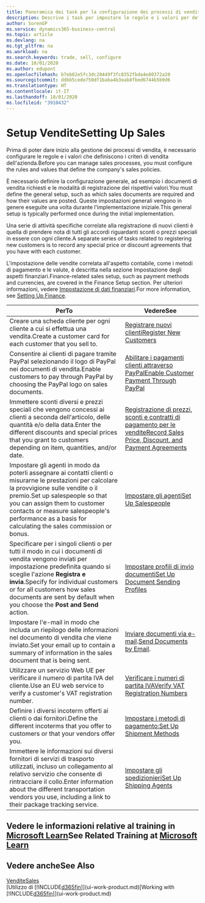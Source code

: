 ```yaml
---
title: Panoramica dei task per la configurazione dei processi di vendita | Documenti Microsoft
description: Descrive i task per impostare le regole e i valori per definire i criteri e processi di vendita.
author: SorenGP
ms.service: dynamics365-business-central
ms.topic: article
ms.devlang: na
ms.tgt_pltfrm: na
ms.workload: na
ms.search.keywords: trade, sell, configure
ms.date: 10/01/2020
ms.author: edupont
ms.openlocfilehash: b7eb82e5fc3dc20449f3fc8352fbda4e80372a20
ms.sourcegitcommit: ddbb5cede750df1baba4b3eab8fbed6744b5b9d6
ms.translationtype: HT
ms.contentlocale: it-IT
ms.lasthandoff: 10/01/2020
ms.locfileid: "3910432"
---
```

# <a name="setting-up-sales"></a><span data-ttu-id="c3e01-103">Setup Vendite</span><span class="sxs-lookup"><span data-stu-id="c3e01-103">Setting Up Sales</span></span>
<span data-ttu-id="c3e01-104">Prima di poter dare inizio alla gestione dei processi di vendita, è necessario configurare le regole e i valori che definiscono i criteri di vendita dell'azienda.</span><span class="sxs-lookup"><span data-stu-id="c3e01-104">Before you can manage sales processes, you must configure the rules and values that define the company's sales policies.</span></span>

<span data-ttu-id="c3e01-105">È necessario definire la configurazione generale, ad esempio i documenti di vendita richiesti e le modalità di registrazione dei rispettivi valori.</span><span class="sxs-lookup"><span data-stu-id="c3e01-105">You must define the general setup, such as which sales documents are required and how their values are posted.</span></span> <span data-ttu-id="c3e01-106">Queste impostazioni generali vengono in genere eseguite una volta durante l'implementazione iniziale.</span><span class="sxs-lookup"><span data-stu-id="c3e01-106">This general setup is typically performed once during the initial implementation.</span></span>

<span data-ttu-id="c3e01-107">Una serie di attività specifiche correlate alla registrazione di nuovi clienti è quella di prendere nota di tutti gli accordi riguardanti sconti o prezzi speciali in essere con ogni cliente.</span><span class="sxs-lookup"><span data-stu-id="c3e01-107">A separate series of tasks related to registering new customers is to record any special price or discount agreements that you have with each customer.</span></span>

<span data-ttu-id="c3e01-108">L'impostazione delle vendite correlata all'aspetto contabile, come i metodi di pagamento e le valute, è descritta nella sezione Impostazione degli aspetti finanziari.</span><span class="sxs-lookup"><span data-stu-id="c3e01-108">Finance-related sales setup, such as payment methods and currencies, are covered in the Finance Setup section.</span></span> <span data-ttu-id="c3e01-109">Per ulteriori informazioni, vedere [Impostazione di dati finanziari](finance-setup-finance.md).</span><span class="sxs-lookup"><span data-stu-id="c3e01-109">For more information, see [Setting Up Finance](finance-setup-finance.md).</span></span>

| <span data-ttu-id="c3e01-110">Per</span><span class="sxs-lookup"><span data-stu-id="c3e01-110">To</span></span> | <span data-ttu-id="c3e01-111">Vedere</span><span class="sxs-lookup"><span data-stu-id="c3e01-111">See</span></span> |
| --- | --- |
| <span data-ttu-id="c3e01-112">Creare una scheda cliente per ogni cliente a cui si effettua una vendita.</span><span class="sxs-lookup"><span data-stu-id="c3e01-112">Create a customer card for each customer that you sell to.</span></span> |[<span data-ttu-id="c3e01-113">Registrare nuovi clienti</span><span class="sxs-lookup"><span data-stu-id="c3e01-113">Register New Customers</span></span>](sales-how-register-new-customers.md) |
| <span data-ttu-id="c3e01-114">Consentire ai clienti di pagare tramite PayPal selezionando il logo di PayPal nei documenti di vendita.</span><span class="sxs-lookup"><span data-stu-id="c3e01-114">Enable customers to pay through PayPal by choosing the PayPal logo on sales documents.</span></span> |[<span data-ttu-id="c3e01-115">Abilitare i pagamenti clienti attraverso PayPal</span><span class="sxs-lookup"><span data-stu-id="c3e01-115">Enable Customer Payment Through PayPal</span></span>](sales-how-enable-payment-service-extensions.md) |
| <span data-ttu-id="c3e01-116">Immettere sconti diversi e prezzi speciali che vengono concessi ai clienti a seconda dell'articolo, delle quantità e/o della data.</span><span class="sxs-lookup"><span data-stu-id="c3e01-116">Enter the different discounts and special prices that you grant to customers depending on item, quantities, and/or date.</span></span> |[<span data-ttu-id="c3e01-117">Registrazione di prezzi, sconti e contratti di pagamento per le vendite</span><span class="sxs-lookup"><span data-stu-id="c3e01-117">Record Sales Price, Discount, and Payment Agreements</span></span>](sales-how-record-sales-price-discount-payment-agreements.md) |
| <span data-ttu-id="c3e01-118">Impostare gli agenti in modo da poterli assegnare ai contatti clienti o misurarne le prestazioni per calcolare la provvigione sulle vendite o il premio.</span><span class="sxs-lookup"><span data-stu-id="c3e01-118">Set up salespeople so that you can assign them to customer contacts or measure salespeople's performance as a basis for calculating the sales commission or bonus.</span></span> |[<span data-ttu-id="c3e01-119">Impostare gli agenti</span><span class="sxs-lookup"><span data-stu-id="c3e01-119">Set Up Salespeople</span></span>](sales-how-setup-salespeople.md) |
| <span data-ttu-id="c3e01-120">Specificare per i singoli clienti o per tutti il modo in cui i documenti di vendita vengono inviati per impostazione predefinita quando si sceglie l'azione **Registra e invia**.</span><span class="sxs-lookup"><span data-stu-id="c3e01-120">Specify for individual customers or for all customers how sales documents are sent by default when you choose the **Post and Send** action.</span></span> |[<span data-ttu-id="c3e01-121">Impostare profili di invio documenti</span><span class="sxs-lookup"><span data-stu-id="c3e01-121">Set Up Document Sending Profiles</span></span>](sales-how-setup-document-send-profiles.md) |
| <span data-ttu-id="c3e01-122">Impostare l'e-mail in modo che includa un riepilogo delle informazioni nel documento di vendita che viene inviato.</span><span class="sxs-lookup"><span data-stu-id="c3e01-122">Set your email up to contain a summary of information in the sales document that is being sent.</span></span> |<span data-ttu-id="c3e01-123">[Inviare documenti via e-mail](ui-how-send-documents-email.md).</span><span class="sxs-lookup"><span data-stu-id="c3e01-123">[Send Documents by Email](ui-how-send-documents-email.md).</span></span> |
|<span data-ttu-id="c3e01-124">Utilizzare un servizio Web UE per verificare il numero di partita IVA del cliente.</span><span class="sxs-lookup"><span data-stu-id="c3e01-124">Use an EU web service to verify a customer's VAT registration number.</span></span>|[<span data-ttu-id="c3e01-125">Verificare i numeri di partita IVA</span><span class="sxs-lookup"><span data-stu-id="c3e01-125">Verify VAT Registration Numbers</span></span>](finance-setup-vat.md)|
|<span data-ttu-id="c3e01-126">Definire i diversi incoterm offerti ai clienti o dai fornitori.</span><span class="sxs-lookup"><span data-stu-id="c3e01-126">Define the different incoterms that you offer to customers or that your vendors offer you.</span></span>|[<span data-ttu-id="c3e01-127">Impostare i metodi di pagamento:</span><span class="sxs-lookup"><span data-stu-id="c3e01-127">Set Up Shipment Methods</span></span>](sales-how-set-up-shipment-methods.md)|
|<span data-ttu-id="c3e01-128">Immettere le informazioni sui diversi fornitori di servizi di trasporto utilizzati, incluso un collegamento al relativo servizio che consente di rintracciare il collo.</span><span class="sxs-lookup"><span data-stu-id="c3e01-128">Enter information about the different transportation vendors you use, including a link to their package tracking service.</span></span>|[<span data-ttu-id="c3e01-129">Impostare gli spedizionieri</span><span class="sxs-lookup"><span data-stu-id="c3e01-129">Set Up Shipping Agents</span></span>](sales-how-to-set-up-shipping-agents.md)|

## <a name="see-related-training-at-microsoft-learn"></a><span data-ttu-id="c3e01-130">Vedere le informazioni relative al training in [Microsoft Learn](/learn/paths/trade-get-started-dynamics-365-business-central/)</span><span class="sxs-lookup"><span data-stu-id="c3e01-130">See Related Training at [Microsoft Learn](/learn/paths/trade-get-started-dynamics-365-business-central/)</span></span>

## <a name="see-also"></a><span data-ttu-id="c3e01-131">Vedere anche</span><span class="sxs-lookup"><span data-stu-id="c3e01-131">See Also</span></span>
[<span data-ttu-id="c3e01-132">Vendite</span><span class="sxs-lookup"><span data-stu-id="c3e01-132">Sales</span></span>](sales-manage-sales.md)  
<span data-ttu-id="c3e01-133">[Utilizzo di [!INCLUDE[d365fin](includes/d365fin_md.md)]](ui-work-product.md)</span><span class="sxs-lookup"><span data-stu-id="c3e01-133">[Working with [!INCLUDE[d365fin](includes/d365fin_md.md)]](ui-work-product.md)</span></span>
